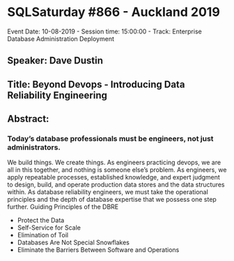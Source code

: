 # SQLSaturday #866 - Auckland 2019
Event Date: 10-08-2019 - Session time: 15:00:00 - Track: Enterprise Database Administration  Deployment
## Speaker: Dave Dustin
## Title: Beyond Devops - Introducing Data Reliability Engineering
## Abstract:
### Today’s database professionals must be engineers, not just administrators.
We build things. We create things. As engineers practicing devops, we are all in this together, and nothing is someone else’s problem. 
As engineers, we apply repeatable processes, established knowledge, and expert judgment to design, build, and operate production data stores and the data structures within. 
As database reliability engineers, we must take the operational principles and the depth of database expertise that we possess one step further. 
Guiding Principles of the DBRE 
* Protect the Data 
* Self-Service for Scale 
* Elimination of Toil 
* Databases Are Not Special Snowflakes 
* Eliminate the Barriers Between Software and Operations
